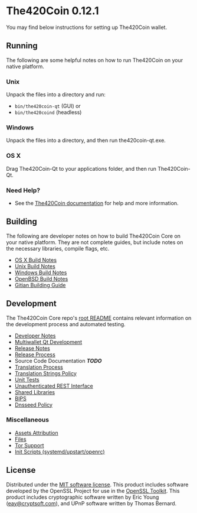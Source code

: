 The420Coin 0.12.1
=====================

You may find below instructions for setting up The420Coin wallet.

Running
---------------------
The following are some helpful notes on how to run The420Coin on your native platform.

### Unix

Unpack the files into a directory and run:

- `bin/the420coin-qt` (GUI) or
- `bin/the420coind` (headless)

### Windows

Unpack the files into a directory, and then run the420coin-qt.exe.

### OS X

Drag The420Coin-Qt to your applications folder, and then run The420Coin-Qt.

### Need Help?

* See the [The420Coin documentation](https://github.com/the420coincrypto/the420coin/wiki)
for help and more information.

Building
---------------------
The following are developer notes on how to build The420Coin Core on your native platform. They are not complete guides, but include notes on the necessary libraries, compile flags, etc.

- [OS X Build Notes](build-osx.md)
- [Unix Build Notes](build-unix.md)
- [Windows Build Notes](build-windows.md)
- [OpenBSD Build Notes](build-openbsd.md)
- [Gitian Building Guide](gitian-building.md)

Development
---------------------
The The420Coin Core repo's [root README](/README.md) contains relevant information on the development process and automated testing.

- [Developer Notes](developer-notes.md)
- [Multiwallet Qt Development](multiwallet-qt.md)
- [Release Notes](release-notes.md)
- [Release Process](release-process.md)
- Source Code Documentation ***TODO***
- [Translation Process](translation_process.md)
- [Translation Strings Policy](translation_strings_policy.md)
- [Unit Tests](unit-tests.md)
- [Unauthenticated REST Interface](REST-interface.md)
- [Shared Libraries](shared-libraries.md)
- [BIPS](bips.md)
- [Dnsseed Policy](dnsseed-policy.md)

### Miscellaneous
- [Assets Attribution](assets-attribution.md)
- [Files](files.md)
- [Tor Support](tor.md)
- [Init Scripts (systemd/upstart/openrc)](init.md)

License
---------------------
Distributed under the [MIT software license](http://www.opensource.org/licenses/mit-license.php).
This product includes software developed by the OpenSSL Project for use in the [OpenSSL Toolkit](https://www.openssl.org/). This product includes
cryptographic software written by Eric Young ([eay@cryptsoft.com](mailto:eay@cryptsoft.com)), and UPnP software written by Thomas Bernard.
